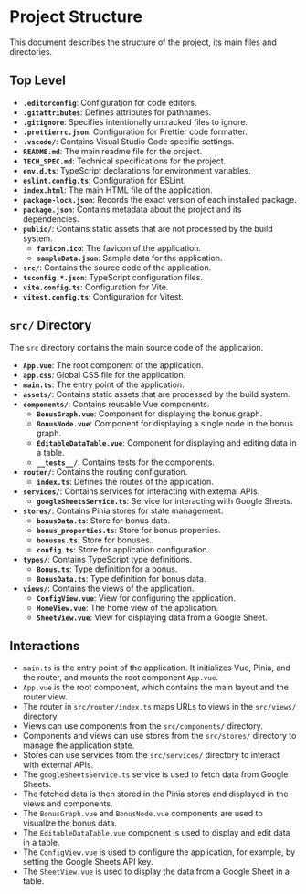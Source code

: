 # Project Structure

This document describes the structure of the project, its main files and directories.

## Top Level

- **`.editorconfig`**: Configuration for code editors.
- **`.gitattributes`**: Defines attributes for pathnames.
- **`.gitignore`**: Specifies intentionally untracked files to ignore.
- **`.prettierrc.json`**: Configuration for Prettier code formatter.
- **`.vscode/`**: Contains Visual Studio Code specific settings.
- **`README.md`**: The main readme file for the project.
- **`TECH_SPEC.md`**: Technical specifications for the project.
- **`env.d.ts`**: TypeScript declarations for environment variables.
- **`eslint.config.ts`**: Configuration for ESLint.
- **`index.html`**: The main HTML file of the application.
- **`package-lock.json`**: Records the exact version of each installed package.
- **`package.json`**: Contains metadata about the project and its dependencies.
- **`public/`**: Contains static assets that are not processed by the build system.
  - **`favicon.ico`**: The favicon of the application.
  - **`sampleData.json`**: Sample data for the application.
- **`src/`**: Contains the source code of the application.
- **`tsconfig.*.json`**: TypeScript configuration files.
- **`vite.config.ts`**: Configuration for Vite.
- **`vitest.config.ts`**: Configuration for Vitest.

## `src/` Directory

The `src` directory contains the main source code of the application.

- **`App.vue`**: The root component of the application.
- **`app.css`**: Global CSS file for the application.
- **`main.ts`**: The entry point of the application.
- **`assets/`**: Contains static assets that are processed by the build system.
- **`components/`**: Contains reusable Vue components.
  - **`BonusGraph.vue`**: Component for displaying the bonus graph.
  - **`BonusNode.vue`**: Component for displaying a single node in the bonus graph.
  - **`EditableDataTable.vue`**: Component for displaying and editing data in a table.
  - **`__tests__/`**: Contains tests for the components.
- **`router/`**: Contains the routing configuration.
  - **`index.ts`**: Defines the routes of the application.
- **`services/`**: Contains services for interacting with external APIs.
  - **`googleSheetsService.ts`**: Service for interacting with Google Sheets.
- **`stores/`**: Contains Pinia stores for state management.
  - **`bonusData.ts`**: Store for bonus data.
  - **`bonus_properties.ts`**: Store for bonus properties.
  - **`bonuses.ts`**: Store for bonuses.
  - **`config.ts`**: Store for application configuration.
- **`types/`**: Contains TypeScript type definitions.
  - **`Bonus.ts`**: Type definition for a bonus.
  - **`BonusData.ts`**: Type definition for bonus data.
- **`views/`**: Contains the views of the application.
  - **`ConfigView.vue`**: View for configuring the application.
  - **`HomeView.vue`**: The home view of the application.
  - **`SheetView.vue`**: View for displaying data from a Google Sheet.

## Interactions

- `main.ts` is the entry point of the application. It initializes Vue, Pinia, and the router, and mounts the root component `App.vue`.
- `App.vue` is the root component, which contains the main layout and the router view.
- The router in `src/router/index.ts` maps URLs to views in the `src/views/` directory.
- Views can use components from the `src/components/` directory.
- Components and views can use stores from the `src/stores/` directory to manage the application state.
- Stores can use services from the `src/services/` directory to interact with external APIs.
- The `googleSheetsService.ts` service is used to fetch data from Google Sheets.
- The fetched data is then stored in the Pinia stores and displayed in the views and components.
- The `BonusGraph.vue` and `BonusNode.vue` components are used to visualize the bonus data.
- The `EditableDataTable.vue` component is used to display and edit data in a table.
- The `ConfigView.vue` is used to configure the application, for example, by setting the Google Sheets API key.
- The `SheetView.vue` is used to display the data from a Google Sheet in a table.
